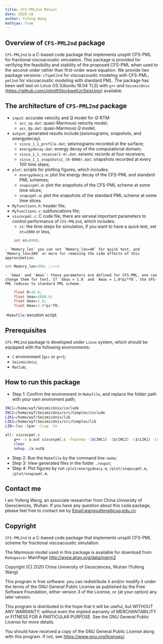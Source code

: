 ```yaml
---
title: CFS-PML2nd Manual
date: 2020-10
author: Yufeng Wang
mathjax: true
---
```



## Overview of `CFS-PML2nd` package

`CFS-PML2nd` is a C-based code package that implements unsplit CFS-PML for fractional viscoacoustic simulation. This package is provided for verifying the feasibility and stability of the proposed CFS-PML when used to the second-order rather than first-order wave equation. We provide two package versions: `cfspml2nd` for viscoacoustic modeling with CFS-PML; `pml2nd` for viscoacoustic modeling with standard PML. The package has been well test on Linux OS (Ubuntu 18.04 TLS) with `g++` and `SeismicUnix` (<https://github.com/JohnWStockwellJr/SeisUnix>) available.

## The architecture of `CFS-PML2nd` package 

-   `input`: accurate velocity and $Q$ model for $Q$-RTM:
    - `acc_vp.dat`: quasi-Marmousi velocity model;
    - `acc_Qp.dat`: quasi-Marmousi $Q$ model;
-   `output`: generated results include:(seismograms, snapshots, and energydecay). 
    - `visco_1_1_profile.dat`: seismograms recorded at the surface;
    - `energydecay.dat`: energy decay of the computational domain;
    - `visco_1_1_receive(1-4).dat`: seismic records at four receivers;
    - `visco_1_1_snapshots1_(0-8000).dat`: snapshots recorded at every 100 time steps;
-   `plot`: scripts for plotting figures, which includes:
    - `energydeacy.m`: plot the energy decay of the CFS-PML and standard PML schemes;
    - `snapscpml.m`: plot the snapshots of the CFS-PML scheme at some time slices;
    - `snapspml.m`: plot the snapshots of the standard PML scheme at some time slices.
-   `Myfunctions.h`: header file;
-   `Myfunctions.c`: subfuncations file;
-   `viscocpml.c`: C code file, there are serveal important parameters to control performance of `CFS-PML2nd`, which includes:
    - `nt`: the time steps for simulation, if you want to have a quick test, set `nt=2000` or less, 
``` c
	int nt=8000;
```
    - `Memory_len` you can set `Memory_len=40` for quick test, and `Memory_len=300` or more for removing the side effects of this approximation.
``` c
int Memory_len=300;	//>=4
```
    - `Gmax` and `Amax`: these parameters are defined for CFS-PML, one can change them for test. If `Gmax = 1.0` and `Amax = 1.0*pi*f0`, the SFS-PML reduces to standard PML scheme.
``` c
	float R=1E-6;
	float Vmax=3000.0;
	float Gmax=1.0;
	float Amax=1.0*pi*f0;
```
   -`Makefile`: excution script.

## Prerequisites

`CFS-PML2nd` package is developed under `Linux` system, which should be equipped with the following environments:

- `C` environment (`gcc` or `g++`);
- `SeismicUnix`;
- `Matlab`;


## How to run this package

- Step 1: Confirm the environment in `Makefile`, and replace the folder path with your own enviroment path; 

``` bash
INC1=/home/wyf/SeismicUnix/include
INC2=/home/wyf/SeismicUnix/src/Complex/include
LIK1=/home/wyf/SeismicUnix/lib
LIK2=/home/wyf/SeismicUnix/src/Complex/lib
LIB=-lsu -lpar -lcwp -lm

all: viscocpml.c
	g++ -o a.out viscocpml.c -fopenmp -I$(INC1) -I$(INC2) -L$(LIK1) -L$(LIK2)  $(LIB)
	clear        
	nohup ./a.out&
```

- Step 2: Run the `Makefile` by the command line: `make`;
- Step 3: View generated files in the folder `./ouput`;
- Step 4: Plot figures by run `/plot/energydeacy.m`, `/plot/snapscpml.m`, `/plot/snapspml.m`.

## Contact me

I am Yufeng Wang, an associate researcher from China University of Geosciences, Wuhan. If you have any question about this coda package, please feel free to contact me by [Email:wangyufeng@cug.edu.cn](wangyufeng@cug.edu.cn).

## Copyright

`CFS-PML2nd` is a C-based code package that implements unsplit CFS-PML scheme for fractional viscoacoustic simulation.

The Marmousi model used in this package is available for download from `Madagascar` MainPage <http://www.ahay.org/data/marm2>

Copyright (C) 2020  China University of Geosciences, Wuhan (Yufeng Wang)

This program is free software: you can redistribute it and/or modify
it under the terms of the GNU General Public License as published by
the Free Software Foundation, either version 3 of the License, or
(at your option) any later version.

This program is distributed in the hope that it will be useful,
but WITHOUT ANY WARRANTY; without even the implied warranty of
MERCHANTABILITY or FITNESS FOR A PARTICULAR PURPOSE.  See the
GNU General Public License for more details.

You should have received a copy of the GNU General Public License
along with this program.  If not, see <https://www.gnu.org/licenses/>.
